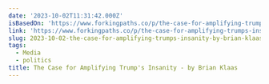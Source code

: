 ```yaml
---
date: '2023-10-02T11:31:42.000Z'
isBasedOn: 'https://www.forkingpaths.co/p/the-case-for-amplifying-trumps-insanity'
link: 'https://www.forkingpaths.co/p/the-case-for-amplifying-trumps-insanity'
slug: 2023-10-02-the-case-for-amplifying-trumps-insanity-by-brian-klaas
tags:
  - Media
  - politics
title: The Case for Amplifying Trump's Insanity - by Brian Klaas
---
```


